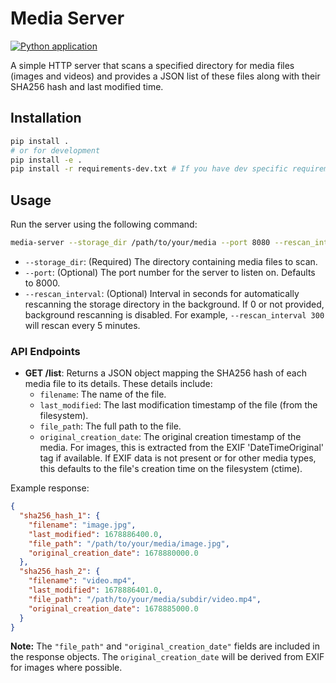 # Media Server

[![Python application](https://github.com/rax85/photobackup/actions/workflows/python-app.yml/badge.svg)](https://github.com/rax85/photobackup/actions/workflows/python-app.yml)

A simple HTTP server that scans a specified directory for media files (images and videos)
and provides a JSON list of these files along with their SHA256 hash and last modified time.

## Installation

```bash
pip install .
# or for development
pip install -e .
pip install -r requirements-dev.txt # If you have dev specific requirements
```

## Usage

Run the server using the following command:

```bash
media-server --storage_dir /path/to/your/media --port 8080 --rescan_interval 300
```

-   `--storage_dir`: (Required) The directory containing media files to scan.
-   `--port`: (Optional) The port number for the server to listen on. Defaults to 8000.
-   `--rescan_interval`: (Optional) Interval in seconds for automatically rescanning the storage directory in the background. If 0 or not provided, background rescanning is disabled. For example, `--rescan_interval 300` will rescan every 5 minutes.

### API Endpoints

-   **GET /list**: Returns a JSON object mapping the SHA256 hash of each media file
    to its details. These details include:
    -   `filename`: The name of the file.
    -   `last_modified`: The last modification timestamp of the file (from the filesystem).
    -   `file_path`: The full path to the file.
    -   `original_creation_date`: The original creation timestamp of the media. For images, this is extracted from the EXIF 'DateTimeOriginal' tag if available. If EXIF data is not present or for other media types, this defaults to the file's creation time on the filesystem (ctime).

Example response:
```json
{
  "sha256_hash_1": {
    "filename": "image.jpg",
    "last_modified": 1678886400.0,
    "file_path": "/path/to/your/media/image.jpg",
    "original_creation_date": 1678880000.0
  },
  "sha256_hash_2": {
    "filename": "video.mp4",
    "last_modified": 1678886401.0,
    "file_path": "/path/to/your/media/subdir/video.mp4",
    "original_creation_date": 1678885000.0
  }
}
```
**Note:** The `"file_path"` and `"original_creation_date"` fields are included in the response objects. The `original_creation_date` will be derived from EXIF for images where possible.

